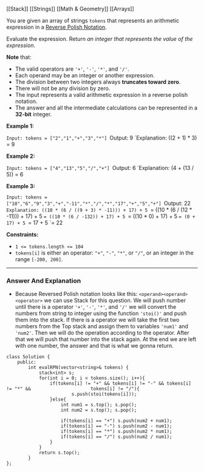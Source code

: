 [[Stack]]
[[Strings]]
[[Math & Geometry]]
[[Arrays]]

You are given an array of strings `tokens` that represents an arithmetic expression in a [Reverse Polish Notation](http://en.wikipedia.org/wiki/Reverse_Polish_notation).

Evaluate the expression. Return _an integer that represents the value of the expression_.

**Note** that:

- The valid operators are `'+'`, `'-'`, `'*'`, and `'/'`.
- Each operand may be an integer or another expression.
- The division between two integers always **truncates toward zero**.
- There will not be any division by zero.
- The input represents a valid arithmetic expression in a reverse polish notation.
- The answer and all the intermediate calculations can be represented in a **32-bit** integer.

**Example 1:**

`Input: tokens = ["2","1","+","3","*"]
`Output: 9
`Explanation: ((2 + 1) * 3) = 9

**Example 2:**

`Input: tokens = ["4","13","5","/","+"]
`Output: 6
`Explanation: (4 + (13 / 5)) = 6

**Example 3:**


`Input: tokens = ["10","6","9","3","+","-11","*","/","*","17","+","5","+"]
`Output: 22
`Explanation: ((10 * (6 / ((9 + 3) * -11))) + 17) + 5
`= ((10 * (6 / (12 * -11))) + 17) + 5
`= ((10 * (6 / -132)) + 17) + 5
`= ((10 * 0) + 17) + 5
`= (0 + 17) + 5
`= 17 + 5
`= 22

**Constraints:**

- `1 <= tokens.length <= 104`
- `tokens[i]` is either an operator: `"+"`, `"-"`, `"*"`, or `"/"`, or an integer in the range `[-200, 200]`.

---
### Answer And Explanation


- Because Reversed Polish notation looks like this: `<operand><operand><operator>` we can use Stack for this question. We will push number until there is a operator `'+'`, `'-'`, `'*'`, and `'/'` we will convert the numbers from string to integer using the function `'stoi()'` and push them into the stack. If there is a operator we will take the first two numbers from the Top stack and assign them to variables `'num1'` and `'num2'`. Then we will do the operation according to the operator. After that we will push that number into the stack again. At the end we are left with one number, the answer and that is what we gonna return.

```
class Solution {
	public:
		int evalRPN(vector<string>& tokens) {
			stack<int> s;
			for(int i = 0; i < tokens.size(); i++){
				if(tokens[i] != "+" && tokens[i] != "-" && tokens[i] != "*" &&                      tokens[i] != "/"){
						s.push(stoi(tokens[i]));
				}else{
					int num1 = s.top(); s.pop();
					int num2 = s.top(); s.pop();
					
					if(tokens[i] == "+") s.push(num2 + num1);
					if(tokens[i] == "-") s.push(num2 - num1);
					if(tokens[i] == "*") s.push(num2 * num1);
					if(tokens[i] == "/") s.push(num2 / num1);
				}
			}
			return s.top();
		}
};
```
